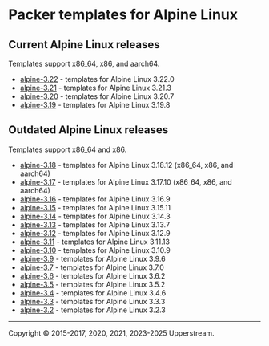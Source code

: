 # Packer templates for Alpine Linux

## Current Alpine Linux releases

Templates support x86_64, x86, and aarch64.

* [alpine-3.22](alpine-3.22/README.md) - templates for Alpine Linux 3.22.0
* [alpine-3.21](alpine-3.21/README.md) - templates for Alpine Linux 3.21.3
* [alpine-3.20](alpine-3.20/README.md) - templates for Alpine Linux 3.20.7
* [alpine-3.19](alpine-3.19/README.md) - templates for Alpine Linux 3.19.8

## Outdated Alpine Linux releases

Templates support x86_64 and x86.

* [alpine-3.18](alpine-3.18/README.md) - templates for Alpine Linux
  3.18.12 (x86_64, x86, and aarch64)
* [alpine-3.17](alpine-3.17/README.md) - templates for Alpine Linux
  3.17.10 (x86_64, x86, and aarch64)
* [alpine-3.16](alpine-3.16/README.md) - templates for Alpine Linux 3.16.9
* [alpine-3.15](alpine-3.15/README.md) - templates for Alpine Linux 3.15.11
* [alpine-3.14](alpine-3.14/README.md) - templates for Alpine Linux 3.14.3
* [alpine-3.13](alpine-3.13/README.md) - templates for Alpine Linux 3.13.7
* [alpine-3.12](alpine-3.12/README.md) - templates for Alpine Linux 3.12.9
* [alpine-3.11](alpine-3.11/README.md) - templates for Alpine Linux 3.11.13
* [alpine-3.10](alpine-3.10/README.md) - templates for Alpine Linux 3.10.9
* [alpine-3.9](alpine-3.9/README.md) - templates for Alpine Linux 3.9.6
* [alpine-3.7](alpine-3.7/README.md) - templates for Alpine Linux 3.7.0
* [alpine-3.6](alpine-3.6/README.md) - templates for Alpine Linux 3.6.2
* [alpine-3.5](alpine-3.5/README.md) - templates for Alpine Linux 3.5.2
* [alpine-3.4](alpine-3.4/README.md) - templates for Alpine Linux 3.4.6
* [alpine-3.3](alpine-3.3/README.md) - templates for Alpine Linux 3.3.3
* [alpine-3.2](alpine-3.2/README.md) - templates for Alpine Linux 3.2.3

- - -

Copyright &copy; 2015-2017, 2020, 2021, 2023-2025 Upperstream.
